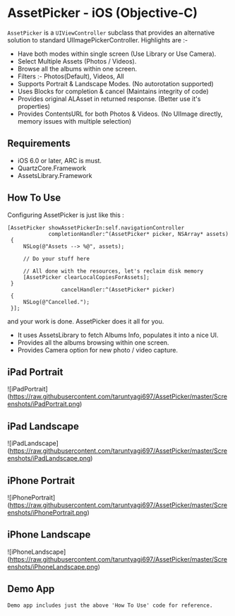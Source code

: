 # AssetPicker - iOS (Objective-C)

`AssetPicker` is a `UIViewController` subclass that provides an alternative solution to standard UIImagePickerController. Highlights are :-
* Have both modes within single screen (Use Library or Use Camera).
* Select Multiple Assets (Photos / Videos).
* Browse all the albums within one screen.
* Filters :- Photos(Default), Videos, All
* Supports Portrait & Landscape Modes. (No autorotation supported)
* Uses Blocks for completion & cancel (Maintains integrity of code)
* Provides original ALAsset in returned response. (Better use it's properties)
* Provides ContentsURL for both Photos & Videos. (No UIImage directly, memory issues with multiple selection)

## Requirements

* iOS 6.0 or later, ARC is must.
* QuartzCore.Framework
* AssetsLibrary.Framework

## How To Use

Configuring AssetPicker is just like this :

	[AssetPicker showAssetPickerIn:self.navigationController
                 completionHandler:^(AssetPicker* picker, NSArray* assets)
     {
         NSLog(@"Assets --> %@", assets);
         
         // Do your stuff here
         
         // All done with the resources, let's reclaim disk memory
         [AssetPicker clearLocalCopiesForAssets];
     }
                     cancelHandler:^(AssetPicker* picker)
     {
         NSLog(@"Cancelled.");
     }];

and your work is done. AssetPicker does it all for you.
* It uses AssetsLibrary to fetch Albums Info, populates it into a nice UI.
* Provides all the albums browsing within one screen.
* Provides Camera option for new photo / video capture.

## iPad Portrait
![iPadPortrait] (https://raw.githubusercontent.com/taruntyagi697/AssetPicker/master/Screenshots/iPadPortrait.png)
## iPad Landscape
![iPadLandscape] (https://raw.githubusercontent.com/taruntyagi697/AssetPicker/master/Screenshots/iPadLandscape.png)

## iPhone Portrait
![iPhonePortrait] (https://raw.githubusercontent.com/taruntyagi697/AssetPicker/master/Screenshots/iPhonePortrait.png)
## iPhone Landscape
![iPhoneLandscape] (https://raw.githubusercontent.com/taruntyagi697/AssetPicker/master/Screenshots/iPhoneLandscape.png)
    
## Demo App
    Demo app includes just the above 'How To Use' code for reference.